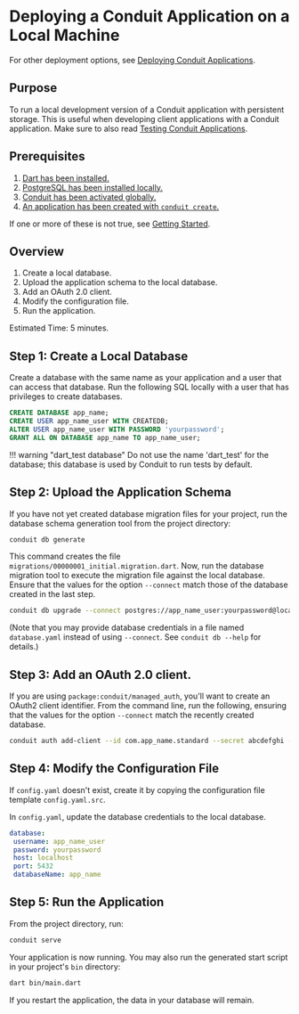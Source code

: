 # Deploying a Conduit Application on a Local Machine

For other deployment options, see [Deploying Conduit Applications](deploy_local.md).

## Purpose

To run a local development version of a Conduit application with persistent storage. This is useful when developing client applications with a Conduit application. Make sure to also read [Testing Conduit Applications](deploy_local.md).

## Prerequisites

1. [Dart has been installed.](https://www.dartlang.org/install)
2. [PostgreSQL has been installed locally.](../getting_started.md)
3. [Conduit has been activated globally.](../getting_started.md)
4. [An application has been created with `conduit create`.](../getting_started.md)

If one or more of these is not true, see [Getting Started](../getting_started.md).

## Overview

1. Create a local database.
2. Upload the application schema to the local database.
3. Add an OAuth 2.0 client.
4. Modify the configuration file.
5. Run the application.

Estimated Time: 5 minutes.

## Step 1: Create a Local Database

Create a database with the same name as your application and a user that can access that database. Run the following SQL locally with a user that has privileges to create databases.

```sql
CREATE DATABASE app_name;
CREATE USER app_name_user WITH CREATEDB;
ALTER USER app_name_user WITH PASSWORD 'yourpassword';
GRANT ALL ON DATABASE app_name TO app_name_user;
```

!!! warning "dart\_test database" Do not use the name 'dart\_test' for the database; this database is used by Conduit to run tests by default.

## Step 2: Upload the Application Schema

If you have not yet created database migration files for your project, run the database schema generation tool from the project directory:

```bash
conduit db generate
```

This command creates the file `migrations/00000001_initial.migration.dart`. Now, run the database migration tool to execute the migration file against the local database. Ensure that the values for the option `--connect` match those of the database created in the last step.

```bash
conduit db upgrade --connect postgres://app_name_user:yourpassword@localhost:5432/app_name
```

\(Note that you may provide database credentials in a file named `database.yaml` instead of using `--connect`. See `conduit db --help` for details.\)

## Step 3: Add an OAuth 2.0 client.

If you are using `package:conduit/managed_auth`, you'll want to create an OAuth2 client identifier. From the command line, run the following, ensuring that the values for the option `--connect` match the recently created database.

```bash
conduit auth add-client --id com.app_name.standard --secret abcdefghi --connect postgres://app_name_user:yourpassword@localhost:5432/app_name
```

## Step 4: Modify the Configuration File

If `config.yaml` doesn't exist, create it by copying the configuration file template `config.yaml.src`.

In `config.yaml`, update the database credentials to the local database.

```yaml
database:
 username: app_name_user
 password: yourpassword
 host: localhost
 port: 5432
 databaseName: app_name
```

## Step 5: Run the Application

From the project directory, run:

```bash
conduit serve
```

Your application is now running. You may also run the generated start script in your project's `bin` directory:

```bash
dart bin/main.dart
```

If you restart the application, the data in your database will remain.

